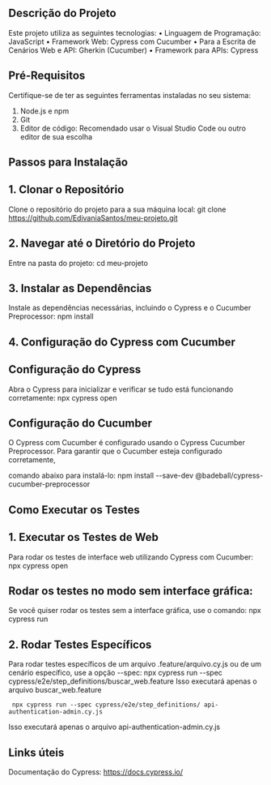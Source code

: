 
## Descrição do Projeto

Este projeto utiliza as seguintes tecnologias:
   •	Linguagem de Programação: JavaScript
   •	Framework Web: Cypress com Cucumber 
   •	Para a Escrita de Cenários Web e API: Gherkin (Cucumber)
   •	Framework para APIs: Cypress

## Pré-Requisitos
Certifique-se de ter as seguintes ferramentas instaladas no seu sistema:
  1.	Node.js e npm
  2.	Git
  3.	Editor de código: Recomendado usar o Visual Studio Code ou outro editor de sua escolha

## Passos para Instalação

## 1. Clonar o Repositório
Clone o repositório do projeto para a sua máquina local:
git clone https://github.com/EdivaniaSantos/meu-projeto.git
 
## 2. Navegar até o Diretório do Projeto
Entre na pasta do projeto:
cd meu-projeto

## 3. Instalar as Dependências
Instale as dependências necessárias, incluindo o Cypress e o Cucumber Preprocessor:
npm install

## 4. Configuração do Cypress com Cucumber
## Configuração do Cypress
Abra o Cypress para inicializar e verificar se tudo está funcionando corretamente:
npx cypress open

## Configuração do Cucumber
O Cypress com Cucumber é configurado usando o Cypress Cucumber Preprocessor. Para garantir que o Cucumber esteja configurado corretamente, 

comando abaixo para instalá-lo:
    npm install --save-dev @badeball/cypress-cucumber-preprocessor

## Como Executar os Testes
## 1. Executar os Testes de Web
Para rodar os testes de interface web utilizando Cypress com Cucumber:
    npx cypress open

##  Rodar os testes no modo sem interface gráfica:
Se você quiser rodar os testes sem a interface gráfica, use o comando:
    npx cypress run

## 2. Rodar Testes Específicos
Para rodar testes específicos de um arquivo .feature/arquivo.cy.js ou de um cenário específico, use a opção --spec:
    npx cypress run --spec cypress/e2e/step_definitions/buscar_web.feature
Isso executará apenas o arquivo buscar_web.feature

     npx cypress run --spec cypress/e2e/step_definitions/ api-authentication-admin.cy.js
Isso executará apenas o arquivo api-authentication-admin.cy.js

## Links úteis
Documentação do Cypress: https://docs.cypress.io/




